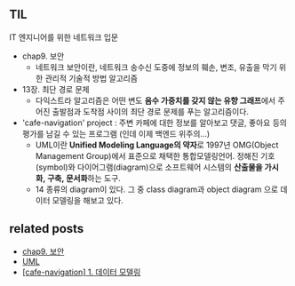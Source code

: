 ## TIL
IT 엔지니어를 위한 네트워크 입문
- chap9. 보안
    - 네트워크 보안이란, 네트워크 송수신 도중에 정보의 훼손, 변조, 유출을 막기 위한 관리적 기술적 방법
알고리즘
- 13장. 최단 경로 문제
    - 다익스트라 알고리즘은 어떤 변도 **음수 가중치를 갖지 않는 유향 그래프**에서 주어진 출발점과 도착점 사이의 최단 경로 문제를 푸는 알고리즘이다. 
- 'cafe-navigation' project : 주변 카페에 대한 정보를 알아보고 댓글, 좋아요 등의 평가를 남길 수 있는 프로그램 (인데 이제 백엔드 위주의...)
    - UML이란 **Unified Modeling Language의 약자**로 1997년 OMG(Object Management Group)에서 표준으로 채택한 통합모델링언어. 정해진 기호(symbol)와 다이어그램(diagram)으로 소프트웨어 시스템의 **산출물을 가시화, 구축, 문서화**하는 도구.
    - 14 종류의 diagram이 있다. 그 중 class diagram과 object diagram 으로 데이터 모델링을 해보고 있다. 

## related posts
- [chap9. 보안](https://github.com/aohus/TIL/blob/main/network/IT_%EC%97%94%EC%A7%80%EB%8B%88%EC%96%B4%EB%A5%BC_%EC%9C%84%ED%95%9C_%EB%84%A4%ED%8A%B8%EC%9B%8C%ED%81%AC_%EC%9E%85%EB%AC%B8/ch9.%EB%B3%B4%EC%95%88.md)
- [UML]()
- [[cafe-navigation] 1. 데이터 모델링]()